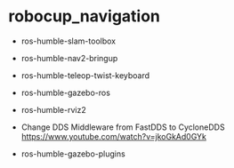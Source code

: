 # robocup_navigation
- ros-humble-slam-toolbox 
- ros-humble-nav2-bringup 
- ros-humble-teleop-twist-keyboard 
- ros-humble-gazebo-ros 
- ros-humble-rviz2

- Change DDS Middleware from FastDDS to CycloneDDS https://www.youtube.com/watch?v=jkoGkAd0GYk
- ros-humble-gazebo-plugins
